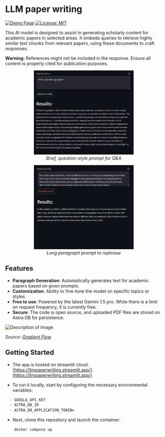 # LLM paper writing

[![Demo Page](https://img.shields.io/badge/Project-Demo-FF4B4B?logo=streamlit)](https://llmpaperwriting.streamlit.app/)
[![License: MIT](https://img.shields.io/badge/License-MIT-success.svg?logo)](https://github.com/19revey/LLM_paper_writing/blob/main/LICENSE)



This AI model is designed to assist in generating scholarly content for academic papers in selected areas. It embeds queries to retrieve highly similar text chunks from relevant papers, using these documents to craft responses.

**Warning:** References might not be included in the response. Ensure all content is properly cited for publication purposes.


<!-- Image 1 -->
<p align="center">
  <img src="img/demo.png" alt="Description of Image 1" width="320" height="270"><br>
  <em>Brief, question-style prompt for Q&A</em>
</p>

<!-- Image 2 -->
<p align="center">
  <img src="img/demo1.png" alt="Description of Image 2" width="320" height="270"><br>
  <em>Long paragraph prompt to rephrase</em>
</p>



## Features
- **Paragraph Generation**: Automatically generates text for academic papers based on given prompts.
- **Customization**: Ability to fine-tune the model on specific topics or styles.
- **Free to use**: Powered by the latest Gemini 1.5 pro. While there is a limit on request frequency, it is currently free.
- **Secure**: The code is open source, and uploaded PDF files are stored on Astra DB for persistence.

<img src="https://i0.wp.com/gradientflow.com/wp-content/uploads/2023/10/newsletter87-RAG-simple.png?w=1464&ssl=1" alt="Description of Image" width="500" height="300">

*Source: [Gradient Flow](https://gradientflow.com/best-practices-in-retrieval-augmented-generation/).*

## Getting Started

- The app is hosted on streamlit cloud: [https://llmpaperwriting.streamlit.app/](https://llmpaperwriting.streamlit.app/)

- To run it locally, start by configuring the necessary environmental variables:
```bash
  - GOOGLE_API_KEY
  - ASTRA_DB_ID
  - ASTRA_DB_APPLICATION_TOKEN=
```
- Next, clone this repository and launch the container:
```bash
    docker compose up
```
